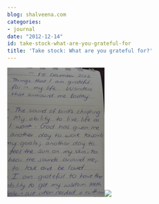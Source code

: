 ```yaml
---
blog: shalveena.com
categories:
- journal
date: "2012-12-14"
id: take-stock-what-are-you-grateful-for
title: 'Take stock: What are you grateful for?'
---
```


[![](images/93bfd-dscf2732.jpg)![](https://shalveena.files.wordpress.com/2012/12/93bfd-dscf2732.jpg?w=225)](https://shalveena.files.wordpress.com/2012/12/98b92-dscf2731.jpg)
